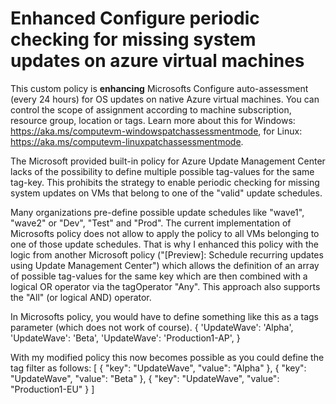 # Enhanced Configure periodic checking for missing system updates on azure virtual machines

This custom policy is **enhancing** Microsofts Configure auto-assessment (every 24 hours) for OS updates on native Azure virtual machines. You can control the scope of assignment according to machine subscription, resource group, location or tags. Learn more about this for Windows: https://aka.ms/computevm-windowspatchassessmentmode, for Linux: https://aka.ms/computevm-linuxpatchassessmentmode.

The Microsoft provided built-in policy for Azure Update Management Center lacks of the possibility to define multiple possible tag-values for the same tag-key. This prohibits the strategy to enable periodic checking for missing system updates on VMs that belong to one of the "valid" update schedules.

Many organizations pre-define possible update schedules like "wave1", "wave2" or "Dev", "Test" and "Prod". The current implementation of Microsofts policy does not allow to apply the policy to all VMs belonging to one of those update schedules. That is why I enhanced this policy with the logic from another Microsoft policy ("[Preview]: Schedule recurring updates using Update Management Center") which allows the definition of an array of possible tag-values for the same key which are then combined with a logical OR operator via the tagOperator "Any". This approach also supports the "All" (or logical AND) operator.

In Microsofts policy, you would have to define something like this as a tags parameter (which does not work of course).
{
    'UpdateWave': 'Alpha',
    'UpdateWave': 'Beta',
    'UpdateWave': 'Production1-AP',
}

With my modified policy this now becomes possible as you could define the tag filter as follows:
[
    {
        "key": "UpdateWave",
        "value": "Alpha"
    },
    {
        "key": "UpdateWave",
        "value": "Beta"
    },
    {
        "key": "UpdateWave",
        "value": "Production1-EU"
    }
]


